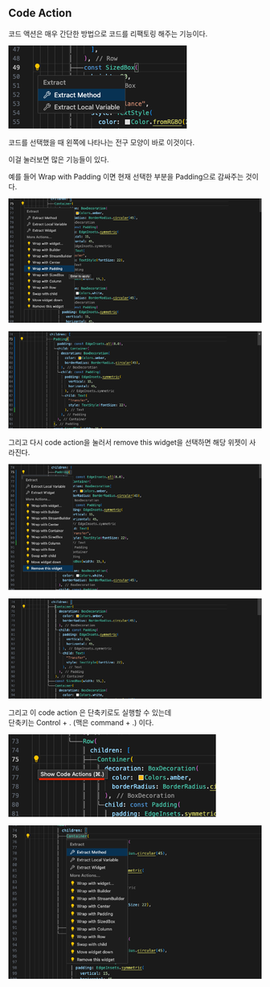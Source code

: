 
## Code Action

코드 액션은 매우 간단한 방법으로 코드를 리팩토링 해주는 기능이다.  

![Alt text](image-8.png)  

코드를 선택했을 때 왼쪽에 나타나는 전구 모양이 바로 이것이다.  



이걸 눌러보면 많은 기능들이 있다.  

예를 들어 Wrap with Padding 이면 현재 선택한 부분을 Padding으로 감싸주는 것이다.  


![Alt text](image-10.png)  

![Alt text](image-9.png)  


그리고 다시 code action을 눌러서 remove this widget을 선택하면 해당 위젯이 사라진다.  

![Alt text](image-11.png)  

![Alt text](image-12.png)  

그리고 이 code action 은 단축키로도 실행할 수 있는데  
단축키는 Control + . (맥은 command + .) 이다.  

![Alt text](image-13.png)

![Alt text](image-14.png)  

